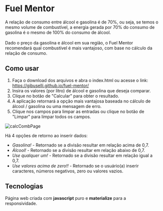 # Fuel Mentor

A relação de consumo entre álcool e gasolina é de 70%, ou seja, se temos o mesmo volume de combustível, a energia gerada por 70% do consumo de gasolina é o mesmo de 100% do consumo de álcool. <br><br>
Dado o preço da gasolina e álcool em sua região, o Fuel Mentor recomendará qual combustível é mais vantajoso, com base no cálculo da relação de consumo.

## Como usar

1. Faça o download dos arquivos e abra o index.html ou acesse o link: https://gibuselli.github.io/fuel-mentor/
1. Insira os valores (por litro) de álcool e gasolina que deseja comparar.
1. Clique no botão de "Calcular" para obter o resultado.
1. A aplicação retornará a opção mais vantajosa baseada no cálculo de álcool / gasolina ou uma mensagem de erro.
1. Clique nos campos para limpar as entradas ou clique no botão de "Limpar" para limpar todos os campos.

![calcCombPage](https://user-images.githubusercontent.com/62827811/99071458-edcbb200-2590-11eb-9443-58f751f48d55.png)

Há 4 opções de retorno ao inserir dados:

* _Gasolina!_ - Retornado se a divisão resultar em relação acima de 0,7.
* _Álcool!_ - Retornado se a divisão resultar em relação abaixo de 0,7.
* _Use qualquer um!_ - Retornado se a divisão resultar em relação igual a 0,7.
* _Use valores acima de zero!!_ - Retornado se o usuário(a) inserir caracteres, números negativos, zero ou valores vazios.

## Tecnologias

Página web criada com **javascript** puro e **materialize** para a responsividade.
